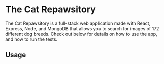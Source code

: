 # The Cat Repawsitory

The Cat Repawsitory is a full-stack web application made with React, Express, Node, and MongoDB that allows you to search for images of 172 different dog breeds. Check out below for details on how to use the app, and how to run the tests.

## Usage

